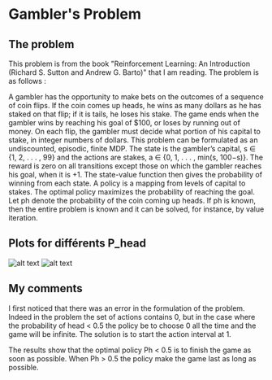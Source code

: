 # Gambler's Problem

## The problem

This problem is from the book "Reinforcement Learning: An Introduction (Richard S. Sutton and Andrew G. Barto)" that I am reading.
The problem is as follows :
  
  A gambler has the opportunity to make bets on the outcomes of a sequence of coin flips. If the coin comes up heads, he wins as many dollars as he has staked on that flip; if it is tails, he loses his stake. The game ends when the gambler wins by reaching his goal of $100, or loses by running out of money. On each flip, the gambler must decide what portion of his capital to stake, in integer numbers of dollars. This problem can be formulated as an undiscounted, episodic, finite MDP. The state is the gambler’s capital, s ∈ {1, 2, . . . , 99} and the actions are stakes, a ∈ {0, 1, . . . , min(s, 100−s)}. The reward is zero on all transitions except those on which the gambler reaches his goal, when it is +1. The state-value function then gives the probability of winning from each state. A policy is a mapping from levels of capital to stakes. The optimal policy maximizes the probability of reaching the goal. Let ph denote the probability of the coin coming up heads. If ph is known, then the entire problem is known and it can be solved, for instance, by value iteration.

## Plots for différents P_head

![alt text](https://github.com/LorisGaven/GamblersProblem/plot_ph_0_25.png?raw=true)
![alt text](https://github.com/LorisGaven/GamblersProblem/plot_ph_0_55.png?raw=true)

## My comments

I first noticed that there was an error in the formulation of the problem. Indeed in the problem the set of actions contains 0, but in the case where the probability of head < 0.5 the policy be to choose 0 all the time and the game will be infinite. The solution is to start the action interval at 1.

The results show that the optimal policy Ph < 0.5 is to finish the game as soon as possible. When Ph > 0.5 the policy make the game last as long as possible.
